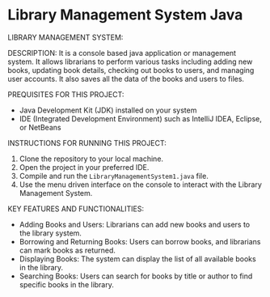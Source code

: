 # Library Management System Java
 LIBRARY MANAGEMENT SYSTEM:

DESCRIPTION:
It is a console based java application or management system. It allows librarians to perform various tasks including adding new books, updating book details, checking out books to users, and managing user accounts.
It also saves all the data of the books and users to files.

PREQUISITES FOR THIS PROJECT:
- Java Development Kit (JDK) installed on your system
- IDE (Integrated Development Environment) such as IntelliJ IDEA, Eclipse, or NetBeans

INSTRUCTIONS FOR RUNNING THIS PROJECT:
1. Clone the repository to your local machine.
2. Open the project in your preferred IDE.
3. Compile and run the `LibraryManagementSystem1.java` file.
4. Use the menu driven interface on the console to interact with the Library Management System.

KEY FEATURES AND FUNCTIONALITIES:
- Adding Books and Users: Librarians can add new books and users to the library system.
- Borrowing and Returning Books: Users can borrow books, and librarians can mark books as returned.
- Displaying Books: The system can display the list of all available books in the library.
- Searching Books: Users can search for books by title or author to find specific books in the library.


